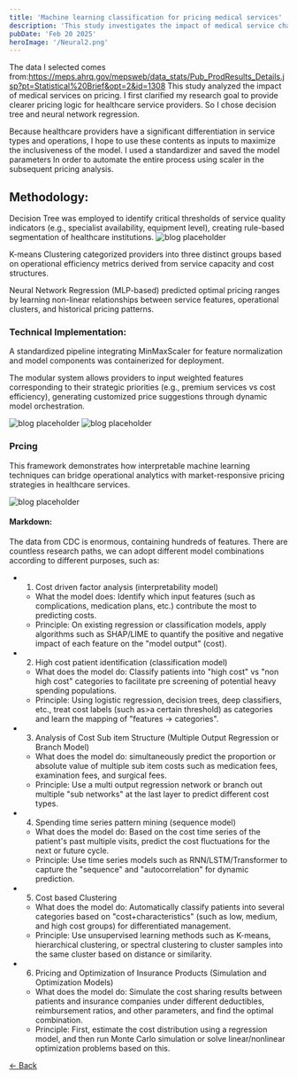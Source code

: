 ```yaml
---  
title: 'Machine learning classification for pricing medical services'
description: 'This study investigates the impact of medical service characteristics on pricing strategies through a structured machine learning framework. The research goal focuses on establishing a data-driven pricing recommendation system tailored to healthcare enterprises operational priorities.'
pubDate: 'Feb 20 2025'
heroImage: '/Neural2.png'
---  
```



The data I selected comes 
from:https://meps.ahrq.gov/mepsweb/data_stats/Pub_ProdResults_Details.jsp?pt=Statistical%20Brief&opt=2&id=1308 
This study analyzed the impact of medical services on pricing. 
I first clarified my research goal to provide clearer pricing logic for healthcare service 
providers. So I chose decision tree and neural network regression.

Because healthcare providers have a significant differentiation in service types and 
operations, I hope to use these contents as inputs to maximize the inclusiveness of the 
model. I used a standardizer and saved the model parameters 
In order to automate the entire process using scaler in the subsequent pricing analysis. 

## Methodology:

Decision Tree was employed to identify critical thresholds of service quality indicators (e.g., specialist availability, equipment level), creating rule-based segmentation of healthcare institutions.
![blog placeholder](/Neural1.png)

K-means Clustering categorized providers into three distinct groups based on operational efficiency metrics derived from service capacity and cost structures.

Neural Network Regression (MLP-based) predicted optimal pricing ranges by learning non-linear relationships between service features, operational clusters, and historical pricing patterns.

### Technical Implementation:

A standardized pipeline integrating MinMaxScaler for feature normalization and model components was containerized for deployment.

The modular system allows providers to input weighted features corresponding to their strategic priorities (e.g., premium services vs cost efficiency), generating customized price suggestions through dynamic model orchestration.

![blog placeholder](/Neural2.png)
![blog placeholder](/Neural3.png)

### Prcing

This framework demonstrates how interpretable machine learning techniques can bridge operational analytics with market-responsive pricing strategies in healthcare services.

![blog placeholder](/Neural4.png)


#### Markdown: 
The data from CDC is enormous, containing hundreds of features. There are countless 
research paths, we can adopt different model combinations according to different purposes, such as:
- 1. Cost driven factor analysis (interpretability model) 
  - What the model does: Identify which input features (such as complications, medication plans, 
etc.) contribute the most to predicting costs. 
  - Principle: On existing regression or classification models, apply algorithms such as SHAP/LIME 
to quantify the positive and negative impact of each feature on the "model output" (cost). 
- 2. High cost patient identification (classification model) 
  - What does the model do: Classify patients into "high cost" vs "non high cost" categories to 
facilitate pre screening of potential heavy spending populations. 
  - Principle: Using logistic regression, decision trees, deep classifiers, etc., treat cost labels (such 
as>a certain threshold) as categories and learn the mapping of "features → categories". 
- 3. Analysis of Cost Sub item Structure (Multiple Output Regression or Branch Model) 
  - What does the model do: simultaneously predict the proportion or absolute value of multiple 
sub item costs such as medication fees, examination fees, and surgical fees. 
  - Principle: Use a multi output regression network or branch out multiple "sub networks" at the 
last layer to predict different cost types. 
- 4. Spending time series pattern mining (sequence model) 
  - What does the model do: Based on the cost time series of the patient's past multiple visits, 
predict the cost fluctuations for the next or future cycle. 
  - Principle: Use time series models such as RNN/LSTM/Transformer to capture the "sequence" 
and "autocorrelation" for dynamic prediction. 
- 5. Cost based Clustering 
  - What does the model do: Automatically classify patients into several categories based on 
"cost+characteristics" (such as low, medium, and high cost groups) for differentiated 
management. 
  - Principle: Use unsupervised learning methods such as K-means, hierarchical clustering, or 
spectral clustering to cluster samples into the same cluster based on distance or similarity. 
- 6. Pricing and Optimization of Insurance Products (Simulation and Optimization Models) 
  - What does the model do: Simulate the cost sharing results between patients and insurance 
companies under different deductibles, reimbursement ratios, and other parameters, and find 
the optimal combination. 
  - Principle: First, estimate the cost distribution using a regression model, and then run Monte 
Carlo simulation or solve linear/nonlinear optimization problems based on this.


<a href="javascript:history.back()" class="back-button">← Back</a>
